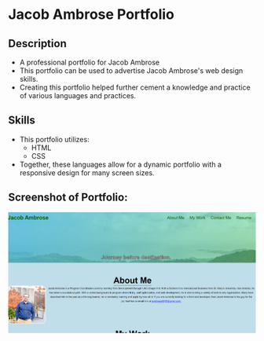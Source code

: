 # Jacob Ambrose Portfolio

## Description

- A professional portfolio for Jacob Ambrose
- This portfolio can be used to advertise Jacob Ambrose's web design skills.
- Creating this portfolio helped further cement a knowledge and practice of various languages and practices.

## Skills

- This portfolio utilizes:
  - HTML
  - CSS
- Together, these languages allow for a dynamic portfolio with a responsive design for many screen sizes.

## Screenshot of Portfolio:

![Screenshot](/assets/images/screenshot.png)
